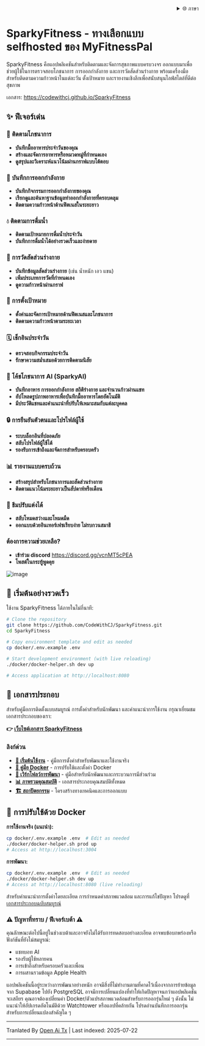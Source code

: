 <div align="right">
  <details>
    <summary >🌐 ภาษา</summary>
    <div>
      <div align="right">
        <p><a href="https://openaitx.github.io/view.html?user=CodeWithCJ&project=SparkyFitness&lang=en">English</a></p>
        <p><a href="https://openaitx.github.io/view.html?user=CodeWithCJ&project=SparkyFitness&lang=zh-CN">简体中文</a></p>
        <p><a href="https://openaitx.github.io/view.html?user=CodeWithCJ&project=SparkyFitness&lang=zh-TW">繁體中文</a></p>
        <p><a href="https://openaitx.github.io/view.html?user=CodeWithCJ&project=SparkyFitness&lang=ja">日本語</a></p>
        <p><a href="https://openaitx.github.io/view.html?user=CodeWithCJ&project=SparkyFitness&lang=ko">한국어</a></p>
        <p><a href="https://openaitx.github.io/view.html?user=CodeWithCJ&project=SparkyFitness&lang=hi">हिन्दी</a></p>
        <p><a href="https://openaitx.github.io/view.html?user=CodeWithCJ&project=SparkyFitness&lang=th">ไทย</a></p>
        <p><a href="https://openaitx.github.io/view.html?user=CodeWithCJ&project=SparkyFitness&lang=fr">Français</a></p>
        <p><a href="https://openaitx.github.io/view.html?user=CodeWithCJ&project=SparkyFitness&lang=de">Deutsch</a></p>
        <p><a href="https://openaitx.github.io/view.html?user=CodeWithCJ&project=SparkyFitness&lang=es">Español</a></p>
        <p><a href="https://openaitx.github.io/view.html?user=CodeWithCJ&project=SparkyFitness&lang=it">Itapano</a></p>
        <p><a href="https://openaitx.github.io/view.html?user=CodeWithCJ&project=SparkyFitness&lang=ru">Русский</a></p>
        <p><a href="https://openaitx.github.io/view.html?user=CodeWithCJ&project=SparkyFitness&lang=pt">Português</a></p>
        <p><a href="https://openaitx.github.io/view.html?user=CodeWithCJ&project=SparkyFitness&lang=nl">Nederlands</a></p>
        <p><a href="https://openaitx.github.io/view.html?user=CodeWithCJ&project=SparkyFitness&lang=pl">Polski</a></p>
        <p><a href="https://openaitx.github.io/view.html?user=CodeWithCJ&project=SparkyFitness&lang=ar">العربية</a></p>
        <p><a href="https://openaitx.github.io/view.html?user=CodeWithCJ&project=SparkyFitness&lang=fa">فارسی</a></p>
        <p><a href="https://openaitx.github.io/view.html?user=CodeWithCJ&project=SparkyFitness&lang=tr">Türkçe</a></p>
        <p><a href="https://openaitx.github.io/view.html?user=CodeWithCJ&project=SparkyFitness&lang=vi">Tiếng Việt</a></p>
        <p><a href="https://openaitx.github.io/view.html?user=CodeWithCJ&project=SparkyFitness&lang=id">Bahasa Indonesia</a></p>
      </div>
    </div>
  </details>
</div>

# SparkyFitness - ทางเลือกแบบ selfhosted ของ MyFitnessPal

SparkyFitness คือแอปพลิเคชันสำหรับติดตามและจัดการสุขภาพแบบครบวงจร ออกแบบมาเพื่อช่วยผู้ใช้ในการตรวจสอบโภชนาการ การออกกำลังกาย และการวัดสัดส่วนร่างกาย พร้อมเครื่องมือสำหรับติดตามความก้าวหน้าในแต่ละวัน ตั้งเป้าหมาย และรายงานเชิงลึกเพื่อสนับสนุนไลฟ์สไตล์ที่ดีต่อสุขภาพ

เอกสาร: https://codewithcj.github.io/SparkyFitness

## ✨ ฟีเจอร์เด่น

### 🍎 ติดตามโภชนาการ

* **บันทึกมื้ออาหารประจำวันของคุณ**
* **สร้างและจัดการอาหารหรือหมวดหมู่ที่กำหนดเอง**
* **ดูสรุปและวิเคราะห์แนวโน้มผ่านกราฟแบบโต้ตอบ**

### 💪 บันทึกการออกกำลังกาย

* **บันทึกกิจกรรมการออกกำลังกายของคุณ**
* **เรียกดูและค้นหาฐานข้อมูลท่าออกกำลังกายที่ครอบคลุม**
* **ติดตามความก้าวหน้าด้านฟิตเนสในระยะยาว**

### 💧 ติดตามการดื่มน้ำ

* **ติดตามเป้าหมายการดื่มน้ำประจำวัน**
* **บันทึกการดื่มน้ำได้อย่างรวดเร็วและง่ายดาย**

### 📏 การวัดสัดส่วนร่างกาย

* **บันทึกข้อมูลสัดส่วนร่างกาย** (เช่น น้ำหนัก เอว แขน)
* **เพิ่มประเภทการวัดที่กำหนดเอง**
* **ดูความก้าวหน้าผ่านกราฟ**

### 🎯 การตั้งเป้าหมาย

* **ตั้งค่าและจัดการเป้าหมายด้านฟิตเนสและโภชนาการ**
* **ติดตามความก้าวหน้าตามระยะเวลา**

### 🗓️ เช็กอินประจำวัน

* **ตรวจสอบกิจกรรมประจำวัน**
* **รักษาความสม่ำเสมอด้วยการติดตามนิสัย**

### 🤖 โค้ชโภชนาการ AI (SparkyAI)

* **บันทึกอาหาร การออกกำลังกาย สถิติร่างกาย และจำนวนก้าวผ่านแชท**
* **อัปโหลดรูปภาพอาหารเพื่อบันทึกมื้ออาหารโดยอัตโนมัติ**
* **มีประวัติแชทและคำแนะนำที่ปรับให้เหมาะสมกับแต่ละบุคคล**

### 🔒 การยืนยันตัวตนและโปรไฟล์ผู้ใช้

* **ระบบล็อกอินที่ปลอดภัย**
* **สลับโปรไฟล์ผู้ใช้ได้**
* **รองรับการเข้าถึงและจัดการสำหรับครอบครัว**

### 📊 รายงานแบบครบถ้วน

* **สร้างสรุปสำหรับโภชนาการและสัดส่วนร่างกาย**
* **ติดตามแนวโน้มระยะยาวเป็นสัปดาห์หรือเดือน**

### 🎨 ธีมปรับแต่งได้

* **สลับโหมดสว่างและโหมดมืด**
* **ออกแบบด้วยอินเทอร์เฟซเรียบง่าย ไม่รบกวนสมาธิ**

### ต้องการความช่วยเหลือ?
* **เข้าร่วม discord**
  https://discord.gg/vcnMT5cPEA
* **โพสต์ในกระทู้พูดคุย**



![image](https://github.com/user-attachments/assets/ccc7f34e-a663-405f-a4d4-a9888c3197bc)

## 🚀 เริ่มต้นอย่างรวดเร็ว

ใช้งาน SparkyFitness ได้ภายในไม่กี่นาที:

```bash
# Clone the repository
git clone https://github.com/CodeWithCJ/SparkyFitness.git
cd SparkyFitness

# Copy environment template and edit as needed
cp docker/.env.example .env

# Start development environment (with live reloading)
./docker/docker-helper.sh dev up

# Access application at http://localhost:8080
```
## 📖 เอกสารประกอบ

สำหรับคู่มือการติดตั้งแบบสมบูรณ์ การตั้งค่าสำหรับนักพัฒนา และคำแนะนำการใช้งาน กรุณาเยี่ยมชมเอกสารประกอบของเรา:

**👉 [เว็บไซต์เอกสาร SparkyFitness](https://codewithcj.github.io/SparkyFitness)**

### ลิงก์ด่วน

- **[🚀 เริ่มต้นใช้งาน](https://codewithcj.github.io/SparkyFitness/developer/getting-started)** - คู่มือการตั้งค่าสำหรับพัฒนาและใช้งานจริง
- **[🐳 คู่มือ Docker](https://codewithcj.github.io/SparkyFitness/developer/docker)** - การปรับใช้และตั้งค่า Docker
- **[🔧 เวิร์กโฟลว์การพัฒนา](https://codewithcj.github.io/SparkyFitness/developer/workflow)** - คู่มือสำหรับนักพัฒนาและกระบวนการมีส่วนร่วม  
- **[📊 ภาพรวมคุณสมบัติ](https://codewithcj.github.io/SparkyFitness/features/)** - เอกสารประกอบคุณสมบัติทั้งหมด
- **[🏗️ สถาปัตยกรรม](https://codewithcj.github.io/SparkyFitness/app-overview)** - โครงสร้างทางเทคนิคและการออกแบบ

## 🐳 การปรับใช้ด้วย Docker

**การใช้งานจริง (แนะนำ):**

```bash
cp docker/.env.example .env  # Edit as needed
./docker/docker-helper.sh prod up
# Access at http://localhost:3004
```
**การพัฒนา:**

```bash
cp docker/.env.example .env  # Edit as needed  
./docker/docker-helper.sh dev up
# Access at http://localhost:8080 (live reloading)
```
สำหรับคำแนะนำการตั้งค่าโดยละเอียด การกำหนดค่าสภาพแวดล้อม และการแก้ไขปัญหา โปรดดูที่ [เอกสารประกอบฉบับสมบูรณ์](https://codewithcj.github.io/SparkyFitness/developer/getting-started)

### ⚠️ ปัญหาที่ทราบ / ฟีเจอร์เบต้า ⚠️

คุณลักษณะต่อไปนี้อยู่ในช่วงเบต้าและอาจยังไม่ได้รับการทดสอบอย่างละเอียด อาจพบข้อบกพร่องหรือฟังก์ชันที่ยังไม่สมบูรณ์:

*   แชทบอท AI
*   รองรับผู้ใช้หลายคน
*   การเข้าถึงสำหรับครอบครัวและเพื่อน
*   การผสานรวมข้อมูล Apple Health

แอปพลิเคชันนี้อยู่ระหว่างการพัฒนาอย่างหนัก อาจมีสิ่งที่ไม่ทำงานตามที่คาดไว้เนื่องจากการย้ายข้อมูลจาก Supabase ไปยัง PostgreSQL อาจมีการเปลี่ยนแปลงที่ทำให้เกิดปัญหาจนกว่าแอปพลิเคชันจะเสถียร
คุณอาจต้องเปลี่ยนค่า Docker/ตัวแปรสภาพแวดล้อมสำหรับการออกรุ่นใหม่ ๆ ดังนั้น ไม่แนะนำให้อัปเกรดอัตโนมัติด้วย Watchtower หรือแอปที่คล้ายกัน โปรดอ่านบันทึกการออกรุ่นสำหรับการเปลี่ยนแปลงสำคัญใด ๆ





---

Tranlated By [Open Ai Tx](https://github.com/OpenAiTx/OpenAiTx) | Last indexed: 2025-07-22

---